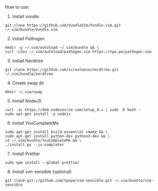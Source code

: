 How to use:
1. Install vundle
```
git clone https://github.com/VundleVim/Vundle.vim.git ~/.vim/bundle/Vundle.vim
```
2. Install Pathogen
```
mkdir -p ~/.vim/autoload ~/.vim/bundle && \
curl -LSso ~/.vim/autoload/pathogen.vim https://tpo.pe/pathogen.vim
```
3. Install Nerdtree
```
git clone https://github.com/scrooloose/nerdtree.git ~/.vim/bundle/nerdtree
```
4. Create swap dir
```
mkdir ~/.vim/swap
```
5. Install NodeJS
```
curl -sL https://deb.nodesource.com/setup_8.x | sudo -E bash -
sudo apt-get install -y nodejs
```
6. Install YouCompleteMe
```
sudo apt-get install build-essential cmake && \
sudo apt-get install python-dev python3-dev && \
cd ~/.vim/bundle/YouCompleteMe && \
./install.py --js-completer
```
7. Install Prettier
```
sudo npm install --global prettier
```
8. Install vim-sensible (optional)
```
git clone git://github.com/tpope/vim-sensible.git ~/.vim/bundle/vim-sensible
```
